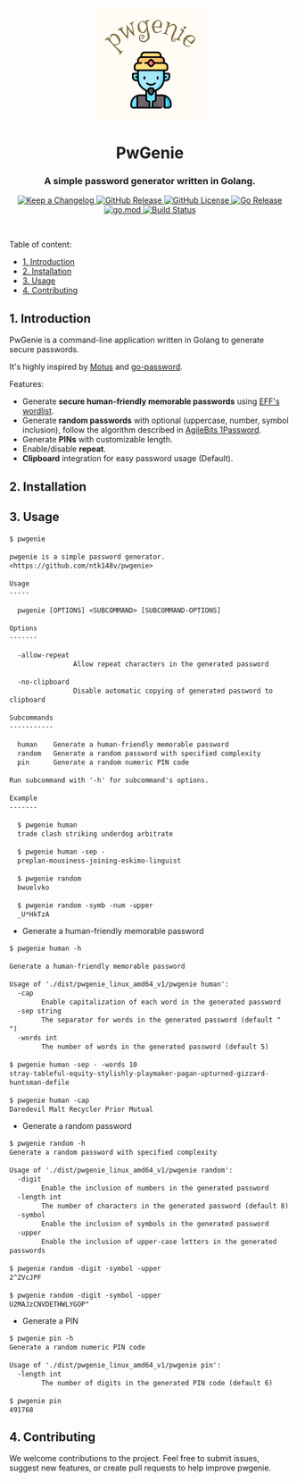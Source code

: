 <div align="center">
  <img src="logo.png"/>
  <h1>PwGenie</h1>
  <h3>
    A simple password generator written in Golang.
  </h3>
  <p>
    <a href="CHANGELOG.md">
      <img
        alt="Keep a Changelog"
        src="https://img.shields.io/badge/changelog-Keep%20a%20Changelog-%23E05735"
      />
    </a>
    <a href="https://github.com/ntk148v/pwgenie/releases">
      <img
        alt="GitHub Release"
        src="https://img.shields.io/github/v/release/ntk148v/pwgenie"
      />
    </a>
    <a href="LICENSE">
      <img
        alt="GitHub License"
        src="https://img.shields.io/github/license/ntk148v/pwgenie"
      />
    </a>
    <a href="https://pkg.go.dev/github.com/ntk148v/pwgenie">
      <img
        alt="Go Release"
        src="https://pkg.go.dev/badge/github.com/ntk148v/pwgenie.svg"
      />
    </a>
    <a href="go.mod">
      <img
        alt="go.mod"
        src="https://img.shields.io/github/go-mod/go-version/ntk148v/pwgenie"
      />
    </a>
    <a
      href="https://github.com/ntk148v/pwgenie/actions?query=workflow%3Abuild+branch%3Amaster"
    >
      <img
        alt="Build Status"
        src="https://img.shields.io/github/actions/workflow/status/ntk148v/pwgenie/build.yml?branch=master"
      />
    </a>
    <br />
  </p>
  <br />
</div>

Table of content:

- [1. Introduction](#1-introduction)
- [2. Installation](#2-installation)
- [3. Usage](#3-usage)
- [4. Contributing](#4-contributing)

## 1. Introduction

PwGenie is a command-line application written in Golang to generate secure passwords.

It's highly inspired by [Motus](https://github.com/oleiade/motus) and [go-password](https://github.com/sethvargo/go-password/).

Features:

- Generate **secure human-friendly memorable passwords** using [EFF's wordlist](https://www.eff.org/deeplinks/2016/07/new-wordlists-random-passphrases).
- Generate **random passwords** with optional (uppercase, number, symbol inclusion), follow the algorithm described in [AgileBits 1Password](https://discussions.agilebits.com/discussion/23842/how-random-are-the-generated-passwords).
- Generate **PINs** with customizable length.
- Enable/disable **repeat**.
- **Clipboard** integration for easy password usage (Default).

## 2. Installation

## 3. Usage

```shell
$ pwgenie

pwgenie is a simple password generator.
<https://github.com/ntk148v/pwgenie>

Usage
-----

  pwgenie [OPTIONS] <SUBCOMMAND> [SUBCOMMAND-OPTIONS]

Options
-------

  -allow-repeat
                Allow repeat characters in the generated password

  -no-clipboard
                Disable automatic copying of generated password to clipboard

Subcommands
-----------

  human    Generate a human-friendly memorable password
  random   Generate a random password with specified complexity
  pin      Generate a random numeric PIN code

Run subcommand with '-h' for subcommand's options.

Example
-------

  $ pwgenie human
  trade clash striking underdog arbitrate

  $ pwgenie human -sep -
  preplan-mousiness-joining-eskimo-linguist

  $ pwgenie random
  bwuelvko

  $ pwgenie random -symb -num -upper
  _U*HkTzA
```

- Generate a human-friendly memorable password

```shell
$ pwgenie human -h

Generate a human-friendly memorable password

Usage of './dist/pwgenie_linux_amd64_v1/pwgenie human':
  -cap
        Enable capitalization of each word in the generated password
  -sep string
        The separator for words in the generated password (default " ")
  -words int
        The number of words in the generated password (default 5)

$ pwgenie human -sep - -words 10
stray-tableful-equity-stylishly-playmaker-pagan-upturned-gizzard-huntsman-defile

$ pwgenie human -cap
Daredevil Malt Recycler Prior Mutual
```

- Generate a random password

```shell
$ pwgenie random -h
Generate a random password with specified complexity

Usage of './dist/pwgenie_linux_amd64_v1/pwgenie random':
  -digit
        Enable the inclusion of numbers in the generated password
  -length int
        The number of characters in the generated password (default 8)
  -symbol
        Enable the inclusion of symbols in the generated password
  -upper
        Enable the inclusion of upper-case letters in the generated passwords

$ pwgenie random -digit -symbol -upper
2^ZVcJPF

$ pwgenie random -digit -symbol -upper
U2MAJzCNVDETHWLYGOP"
```

- Generate a PIN

```shell
$ pwgenie pin -h
Generate a random numeric PIN code

Usage of './dist/pwgenie_linux_amd64_v1/pwgenie pin':
  -length int
        The number of digits in the generated PIN code (default 6)

$ pwgenie pin
491768
```

## 4. Contributing

We welcome contributions to the project. Feel free to submit issues, suggest new features, or create pull requests to help improve pwgenie.
